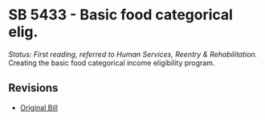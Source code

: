# SB 5433 - Basic food categorical elig.
*Status: First reading, referred to Human Services, Reentry & Rehabilitation.*
Creating the basic food categorical income eligibility program.

## Revisions
* [Original Bill](1/)
